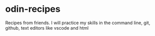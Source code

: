 # odin-recipes
Recipes from friends.
I will practice my skills in the command line, git, github, text editors like vscode and html